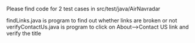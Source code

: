 Please find code for 2 test cases in src/test/java/AirNavradar

findLinks.java is program to find out whether links are broken or not
verifyContactUs.java is program to click on About-->Contact US link and verify the title
